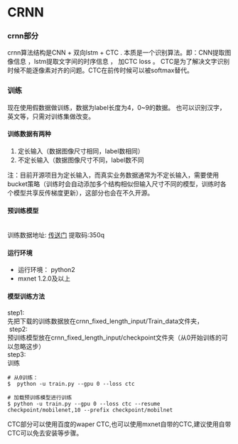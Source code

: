 # CRNN

<a name="25b88ba9"></a>
### crnn部分
crnn算法结构是CNN + 双向lstm + CTC . 本质是一个识别算法。即：CNN提取图像信息 ，lstm提取文字间的时序信息 ， 加CTC loss 。 CTC是为了解决文字识别时候不能逐像素对齐的问题。CTC在前传时候可以被softmax替代。
<a name="d8b16075"></a>
### 训练
现在使用假数据做训练，数据为label长度为4，0~9的数据。 也可以识别汉字，英文等，只需对训练集做改变。
<a name="8c707d1c"></a>
#### 训练数据有两种 
1. 定长输入（数据图像尺寸相同，label数相同）
1. 不定长输入（数据图像尺寸不同，label数不同

  注：目前开源项目为定长输入，而真实业务数据通常为不定长输入，需要使用bucket策略（训练时会自动添加多个结构相似但输入尺寸不同的模型，训练时各个模型共享反传梯度更新），这部分也会在不久开源。
<a name="a8f55deb"></a>
#### 预训练模型
<br />训练数据地址: [传送门](https://pan.baidu.com/s/1l2nqoPL2KI9HD-9nxQSPag) 提取码:350q
<a name="158744a8"></a>
#### 运行环境
* 运行环境： python2
* mxnet 1.2.0及以上
<a name="736947cb"></a>
#### 模型训练方法
step1:<br />  先把下载的训练数据放在crnn_fixed_length_input/Train_data文件夹，<br /> step2:<br />   预训练模型放在crnn_fixed_length_input/checkpoint文件夹（从0开始训练的可以忽略这步）   <br />
step3:  <br />  训练 <br />
```shell
# 从0训练：
$  python -u train.py --gpu 0 --loss ctc

# 加载预训练模型进行训练
$ python -u train.py --gpu 0 --loss ctc --resume checkpoint/mobilenet,10 --prefix checkpoint/mobilnet
```

CTC部分可以使用百度的waper CTC,也可以使用mxnet自带的CTC,建议使用自带CTC可以免去安装等步骤。
